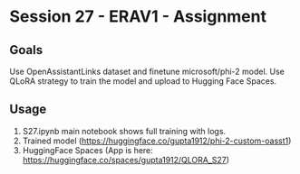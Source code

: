 # Session 27 - ERAV1 - Assignment 

## Goals 
Use OpenAssistantLinks dataset and finetune microsoft/phi-2 model. Use QLoRA strategy to train the model and upload to Hugging Face Spaces.


## Usage 
1. S27.ipynb main notebook shows full training with logs.
2. Trained model (https://huggingface.co/gupta1912/phi-2-custom-oasst1)
3. HuggingFace Spaces (App is here: https://huggingface.co/spaces/gupta1912/QLORA_S27)